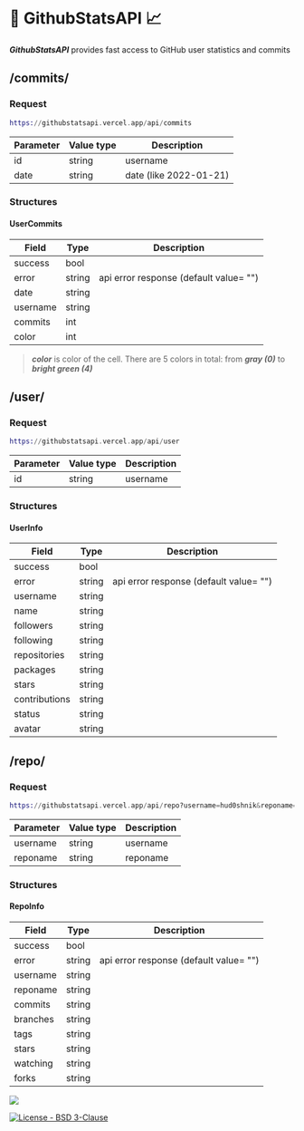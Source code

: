 # 🐙 GithubStatsAPI 📈

<i><b>GithubStatsAPI</i></b> provides fast access to GitHub user statistics and commits

<h2>/commits/</h2>
<h3>Request</h3>

``` Elixir
https://githubstatsapi.vercel.app/api/commits
```

Parameter       | Value type | Description   
----------------|------------|-------------------------------------
id              |   string   | username
date            |   string   | date (like 2022-01-21)

<h3>Structures</h3>

<h4>UserCommits</h4>

Field                       |       Type         | Description
----------------------------|--------------------|------------
success                     |        bool        |
error                       |       string       | api error response (default value= "")
date                        |       string       |
username                    |       string       |
commits                     |        int         |
color                       |        int         |


> ***color*** is color of the cell. There are 5 colors in total: from ***gray (0)*** to ***bright green (4)***

<h2>/user/</h2>
<h3>Request</h3>

``` Elixir
https://githubstatsapi.vercel.app/api/user
```

Parameter       | Value type | Description   
----------------|------------|-------------------------------------
id              |   string   | username

<h3>Structures</h3>

<h4>UserInfo</h4>

Field                       |       Type         | Description
----------------------------|--------------------|------------
success                     |        bool        |
error                       |       string       | api error response (default value= "")
username                    |       string       |
name                        |       string       |
followers                   |       string       |
following                   |       string       |
repositories                |       string       |
packages                    |       string       |
stars                       |       string       |
contributions               |       string       |
status                      |       string       |
avatar                      |       string       |


<h2>/repo/</h2>
<h3>Request</h3>

``` Elixir
https://githubstatsapi.vercel.app/api/repo?username=hud0shnik&reponame=OsuStatsApi
```

Parameter       | Value type | Description   
----------------|------------|-------------------------------------
username        |   string   | username
reponame        |   string   | reponame

<h3>Structures</h3>

<h4>RepoInfo</h4>

Field                       |       Type         | Description
----------------------------|--------------------|------------
success                     |        bool        |
error                       |       string       | api error response (default value= "")
username                    |       string       |
reponame                    |       string       |
commits                     |       string       |
branches                    |       string       |
tags                        |       string       |
stars                       |       string       |
watching                    |       string       |
forks                       |       string       |


<img src="https://wakatime.com/badge/user/ee2709af-fc5f-498b-aaa1-3ea47bf12a00/project/a706f6cd-74fe-4b0f-ab24-a030f4bb3191.svg?style=for-the-badge">

[![License - BSD 3-Clause](https://img.shields.io/static/v1?label=License&message=BSD+3-Clause&color=%239a68af&style=for-the-badge)](/LICENSE)
